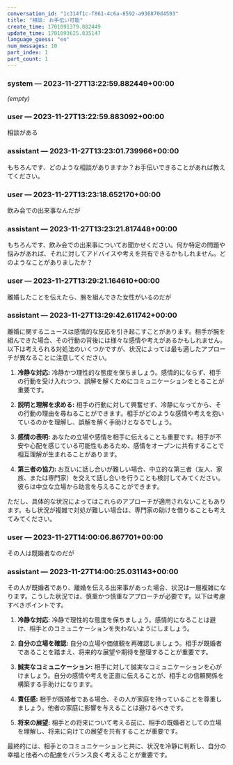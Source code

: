 ```yaml
---
conversation_id: "1c314f1c-f861-4c6a-8592-a936870d4593"
title: "相談: お手伝い可能"
create_time: 1701091379.882449
update_time: 1701093625.035147
language_guess: "en"
num_messages: 10
part_index: 1
part_count: 1
---
```


### system — 2023-11-27T13:22:59.882449+00:00

_(empty)_

### user — 2023-11-27T13:22:59.883092+00:00

相談がある

### assistant — 2023-11-27T13:23:01.739966+00:00

もちろんです、どのような相談がありますか？お手伝いできることがあれば教えてください。

### user — 2023-11-27T13:23:18.652170+00:00

飲み会での出来事なんだが

### assistant — 2023-11-27T13:23:21.817448+00:00

もちろんです、飲み会での出来事についてお聞かせください。何か特定の問題や悩みがあれば、それに対してアドバイスや考えを共有できるかもしれません。どのようなことがありましたか？

### user — 2023-11-27T13:29:21.164610+00:00

離婚したことを伝えたら、腕を組んできた女性がいるのだが

### assistant — 2023-11-27T13:29:42.611742+00:00

離婚に関するニュースは感情的な反応を引き起こすことがあります。相手が腕を組んできた場合、その行動の背後には様々な感情や考えがあるかもしれません。以下は考えられる対処法のいくつかですが、状況によっては最も適したアプローチが異なることに注意してください。

1. **冷静な対応:**
   冷静かつ理性的な態度を保ちましょう。感情的にならず、相手の行動を受け入れつつ、誤解を解くためにコミュニケーションをとることが重要です。

2. **説明と理解を求める:**
   相手の行動に対して興奮せず、冷静になってから、その行動の理由を尋ねることができます。相手がどのような感情や考えを抱いているのかを理解し、誤解を解く手助けとなるでしょう。

3. **感情の表明:**
   あなたの立場や感情を相手に伝えることも重要です。相手が不安や心配を感じている可能性もあるため、感情をオープンに共有することで相互理解が生まれることがあります。

4. **第三者の協力:**
   お互いに話し合いが難しい場合、中立的な第三者（友人、家族、または専門家）を交えて話し合いを行うことも検討してみてください。彼らは中立な立場から助言を与えることができます。

ただし、具体的な状況によってはこれらのアプローチが適用されないこともあります。もし状況が複雑で対処が難しい場合は、専門家の助けを借りることも考えてみてください。

### user — 2023-11-27T14:00:06.867701+00:00

その人は既婚者なのだが

### assistant — 2023-11-27T14:00:25.031143+00:00

その人が既婚者であり、離婚を伝える出来事があった場合、状況は一層複雑になります。こうした状況では、慎重かつ慎重なアプローチが必要です。以下は考慮すべきポイントです。

1. **冷静な対応:**
   冷静で理性的な態度を保ちましょう。感情的になることは避け、相手とのコミュニケーションを失わないようにしましょう。

2. **自分の立場を確認:**
   自分の立場や価値観を再確認しましょう。相手が既婚者であることを踏まえ、将来的な展望や期待を整理することが重要です。

3. **誠実なコミュニケーション:**
   相手に対して誠実なコミュニケーションを心がけましょう。自分の感情や考えを正直に伝えることが、相手との信頼関係を構築する手助けになります。

4. **責任感:**
   相手が既婚者である場合、その人が家庭を持っていることを尊重しましょう。他者の家庭に影響を与えることは避けるべきです。

5. **将来の展望:**
   相手との将来について考える前に、相手の既婚者としての立場を理解し、将来に向けての展望を共有することが重要です。

最終的には、相手とのコミュニケーションと共に、状況を冷静に判断し、自分の幸福と他者への配慮をバランス良く考えることが重要です。
